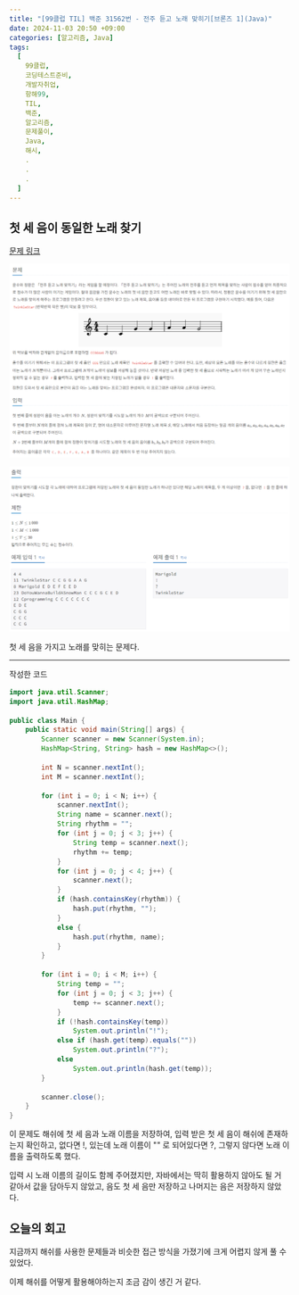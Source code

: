 ```yaml
---
title: "[99클럽 TIL] 백준 31562번 - 전주 듣고 노래 맞히기[브론즈 1](Java)"
date: 2024-11-03 20:50 +09:00
categories: [알고리즘, Java]
tags:
  [
    99클럽,
    코딩테스트준비,
    개발자취업,
    항해99,
    TIL,
    백준,
    알고리즘,
    문제풀이,
    Java,
    해시,
    .
    .
    .
  ]
---
```


## 첫 세 음이 동일한 노래 찾기

[문제 링크](https://www.acmicpc.net/problem/31562)

![문제 설명](https://github.com/jungi0531/images/blob/main/algorithm_99club_07_01.png?raw=true)

![문제 설명](https://github.com/jungi0531/images/blob/main/algorithm_99club_07_02.png?raw=true)

첫 세 음을 가지고 노래를 맞히는 문제다.

--- 

작성한 코드

```java
import java.util.Scanner;
import java.util.HashMap;

public class Main {
    public static void main(String[] args) {
        Scanner scanner = new Scanner(System.in);
        HashMap<String, String> hash = new HashMap<>();

        int N = scanner.nextInt();
        int M = scanner.nextInt();

        for (int i = 0; i < N; i++) {
            scanner.nextInt();
            String name = scanner.next();
            String rhythm = "";
            for (int j = 0; j < 3; j++) {
                String temp = scanner.next();
                rhythm += temp;
            }
            for (int j = 0; j < 4; j++) {
                scanner.next();
            }
            if (hash.containsKey(rhythm)) {
                hash.put(rhythm, "");
            }
            else {
                hash.put(rhythm, name);
            }
        }

        for (int i = 0; i < M; i++) {
            String temp = "";
            for (int j = 0; j < 3; j++) {
                temp += scanner.next();
            }
            if (!hash.containsKey(temp))
                System.out.println("!");
            else if (hash.get(temp).equals(""))
                System.out.println("?");
            else
                System.out.println(hash.get(temp));
        }

        scanner.close();
    }
}
```

이 문제도 해쉬에 첫 세 음과 노래 이름을 저장하여, 입력 받은 첫 세 음이 해쉬에 존재하는지 확인하고, 없다면 !, 있는데 노래 이름이 "" 로 되어있다면 ?, 그렇지 않다면 노래 이름을 출력하도록 했다.

입력 시 노래 이름의 길이도 함께 주어졌지만, 자바에서는 딱히 활용하지 않아도 될 거 같아서 값을 담아두지 않았고, 음도 첫 세 음만 저장하고 나머지는 음은 저장하지 않았다.

## 오늘의 회고

지금까지 해쉬를 사용한 문제들과 비슷한 접근 방식을 가졌기에 크게 어렵지 않게 풀 수 있었다.

이제 해쉬를 어떻게 활용해야하는지 조금 감이 생긴 거 같다.